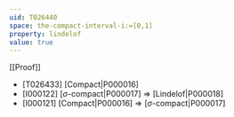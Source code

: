```yaml
---
uid: T026440
space: the-compact-interval-i:=[0,1]
property: lindelof
value: true
---
```

[[Proof]]

* [T026433] [Compact|P000016]
* [I000122] [$\sigma$-compact|P000017] => [Lindelof|P000018]
* [I000121] [Compact|P000016] => [$\sigma$-compact|P000017]

